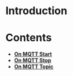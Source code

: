 # Introduction

# Contents

* [**On MQTT Start**](onmqttstart.md)
* [**On MQTT Stop**](onmqttstop.md)
* [**On MQTT Topic**](onmqtttopic.md)